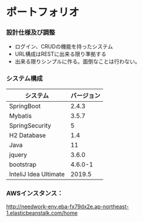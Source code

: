 # ポートフォリオ

### 設計仕様及び調整
- ログイン、CRUDの機能を持ったシステム
- URL構成はRESTに出来る限り準拠する
- 出来る限りシンプルに作る。面倒なことは行わない。

### システム構成

|  システム  |  バージョン  |
|---- | ----  | 
|  SpringBoot  |  2.4.3  | 
|  Mybatis  |  3.5.7  | 
|  SpringSecurity  |  5  | 
| H2 Database | 1.4 |
|  Java  |  11  | 
|  jquery  |  3.6.0  | 
|  bootstrap  |  4.6.0-1  | 
| InteliJ Idea Ultimate | 2019.5 |

### AWSインスタンス：
http://needwork-env.eba-fx79dx2e.ap-northeast-1.elasticbeanstalk.com/home